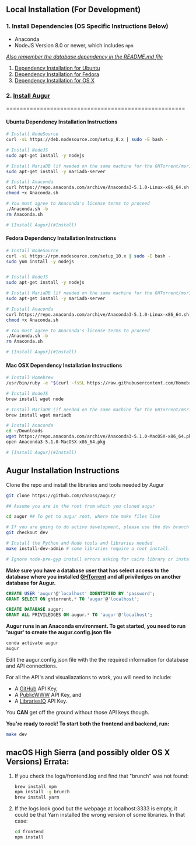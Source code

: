 Local Installation (For Development)
-----------------------------------------------------

### 1. Install Dependencies (OS Specific Instructions Below)
- Anaconda
- NodeJS Version 8.0 or newer, which includes `npm`

[*Also remember the database dependency in the README.md file*](http://ghtorrent.org/msr14.html)

1. [Dependency Installation for Ubuntu](#Ubuntu) 
1. [Dependency Installation for Fedora](#Fedora)
1. [Dependency Installation for OS X](#MacOSX)

### 2. [Install Augur](#Install)

=====================================================

#### <a name="Ubuntu">Ubuntu Dependency Installation Instructions</a>

```bash
# Install NodeSource
curl -sL https://deb.nodesource.com/setup_8.x | sudo -E bash -

# Install NodeJS
sudo apt-get install -y nodejs

# Install MariaDB (if needed on the same machine for the GHTorrent/msr14 dataset)
sudo apt-get install -y mariadb-server

# Install Anaconda
curl https://repo.anaconda.com/archive/Anaconda3-5.1.0-Linux-x86_64.sh > Anaconda.sh
chmod +x Anaconda.sh

# You must agree to Anaconda's license terms to proceed
./Anaconda.sh -b
rm Anaconda.sh

# [Install Augur](#Install)
```

#### <a name="Fedora">Fedora Dependency Installation Instructions</a>

```bash
# Install NodeSource
curl -sL https://rpm.nodesource.com/setup_10.x | sudo -E bash -
sudo yum install -y nodejs


# Install NodeJS
sudo apt-get install -y nodejs

# Install MariaDB (if needed on the same machine for the GHTorrent/msr14 dataset)
sudo apt-get install -y mariadb-server

# Install Anaconda
curl https://repo.anaconda.com/archive/Anaconda3-5.1.0-Linux-x86_64.sh > Anaconda.sh
chmod +x Anaconda.sh

# You must agree to Anaconda's license terms to proceed
./Anaconda.sh -b
rm Anaconda.sh

# [Install Augur](#Install)
```


#### <a name="MacOSX">Mac OSX Dependency Installation Instructions</a>

```bash
# Install Homebrew
/usr/bin/ruby -e "$(curl -fsSL https://raw.githubusercontent.com/Homebrew/install/master/install)"

# Install NodeJS 
brew install wget node

# Install MariaDB (if needed on the same machine for the GHTorrent/msr14 dataset)
brew install wget mariadb

# Install Anaconda
cd ~/Downloads
wget https://repo.anaconda.com/archive/Anaconda3-5.1.0-MacOSX-x86_64.pkg
open Anaconda3-5.1.0-MacOSX-x86_64.pkg

# [Install Augur](#Install)
```


## <a name="Install">Augur Installation Instructions</a>

Clone the repo and install the libraries and tools needed by Augur

```bash
git clone https://github.com/chaoss/augur/

## Assume you are in the root from which you cloned augur

cd augur ## To get to augur root, where the make files live

# If you are going to do active development, please use the dev branch
git checkout dev

# Install the Python and Node tools and libraries needed
make install-dev-admin # some libraries require a root install.  

# Ignore node-pre-gyp install errors asking for cairo library or install cairo library. Augur works either way. 

```

**Make sure you have a database user that has select access to the database where you installed [GHTorrent](http://ghtorrent.org/) and all priviledges on another database for Augur.**

```sql
CREATE USER 'augur'@'localhost' IDENTIFIED BY 'password';
GRANT SELECT ON ghtorrent.* TO 'augur'@'localhost';

CREATE DATABASE augur;
GRANT ALL PRIVILEDGES ON augur.* TO 'augur'@'localhost';
```

**Augur runs in an Anaconda environment. To get started, you need to run 'augur' to create the augur.config.json file**

```bash
conda activate augur
augur
```

Edit the augur.config.json file with the the required information for database and API connections. 

For all the API's and visualiazations to work, you will need to include: 

- A [GitHub](https://developer.github.com/v3/) API Key, 
- A [PublicWWW](https://publicwww.com/) API Key, and 
- A [LibrariesIO](https://libraries.io/) API Key.

You **CAN** get off the ground without those API keys though. 

**You're ready to rock! To start both the frontend and backend, run:**
 ```bash
 make dev
 ```




## macOS High Sierra (and possibly older OS X Versions) Errata:

1. If you check the logs/frontend.log and find that "brunch" was not found: 
    ```bash
    brew install npm
    npm install -g brunch
    brew install yarn
    ```
1. If the logs look good but the webpage at localhost:3333 is empty, it could be that Yarn installed the wrong version of some libraries. In that case:
    ```bash
    cd frontend 
    npm install
    ```
